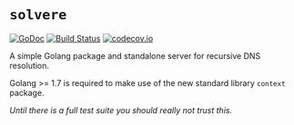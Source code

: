 # `solvere`

[![GoDoc](https://godoc.org/github.com/rolandshoemaker/solvere?status.svg)](https://godoc.org/github.com/rolandshoemaker/solvere) [![Build Status](https://travis-ci.org/rolandshoemaker/solvere.svg?branch=master)](https://travis-ci.org/rolandshoemaker/solvere) [![codecov.io](http://codecov.io/github/rolandshoemaker/solvere/coverage.svg?branch=master)](http://codecov.io/github/rolandshoemaker/solvere?branch=master)

A simple Golang package and standalone server for recursive DNS resolution.

Golang >= 1.7 is required to make use of the new standard library `context` package.

_Until there is a full test suite you should really *not trust this*._
